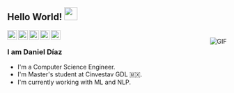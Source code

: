 ## Hello World! <img src="https://raw.githubusercontent.com/iampavangandhi/iampavangandhi/master/gifs/Hi.gif" width="30px"></h2>

<a href="https://twitter.com/diazmx_">
  <img align="left" alt="Ajay's Twitter" width="22px" src="https://cdn.jsdelivr.net/npm/simple-icons@v3/icons/twitter.svg" />
</a>
<a href="https://www.linkedin.com/in/diazmx/">
  <img align="left" alt="Ajay's Linkdein" width="22px" src="https://cdn.jsdelivr.net/npm/simple-icons@v3/icons/linkedin.svg" />
</a>
<a href="https://github.com/diazmx">
  <img align="left" alt="Ajay's Github" width="22px" src="https://cdn.jsdelivr.net/npm/simple-icons@v3/icons/github.svg" />
</a>
<a href="https://www.kaggle.com/diazmx">
  <img align="left" alt="Ajay's Kaggle" width="22px" src="https://cdn.jsdelivr.net/npm/simple-icons@3.1.0/icons/kaggle.svg" />
</a>
<a href="https://www.youtube.com/channel/UCMPFYGqbB7IFHiRxEEXW-Ug?view_as=subscriber">
  <img align="left" alt="Ajay's Youtube" width="22px" src="https://cdn.jsdelivr.net/npm/simple-icons@3.1.0/icons/youtube.svg" />
</a>
<br />
<img align="right" alt="GIF" src="https://media.giphy.com/media/o0vwzuFwCGAFO/giphy.gif" />

### I am Daniel Díaz
- I'm a Computer Science Engineer.
- I'm Master's student at Cinvestav GDL :mexico:.
- I'm currently working with ML and NLP.

<!--
**diazmx/diazmx** is a ✨ _special_ ✨ repository because its `README.md` (this file) appears on your GitHub profile.

Here are some ideas to get you started:

- 🔭 I’m currently working on ...
- 🌱 I’m currently learning ...
- 👯 I’m looking to collaborate on ...
- 🤔 I’m looking for help with ...
- 💬 Ask me about ...
- 📫 How to reach me: ...
- 😄 Pronouns: ...
- ⚡ Fun fact: ...
-->
